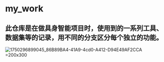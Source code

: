 # my_work

## 此仓库是在做具身智能项目时，使用到的一系列工具、数据集等的记录，用不同的分支区分每个独立的功能。
![1750296899045_86B89BA4-41A9-4cd0-A412-D94E49AF2CCA](https://github.com/user-attachments/assets/20e0963a-2b1e-483f-9153-b36dbb9a74e3) =200x300


